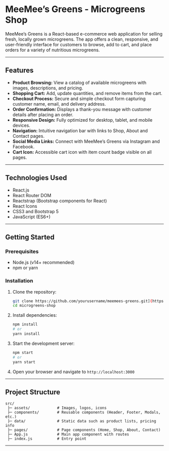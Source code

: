 
# MeeMee’s Greens - Microgreens Shop

MeeMee’s Greens is a React-based e-commerce web application for selling fresh, locally grown microgreens. The app offers a clean, responsive, and user-friendly interface for customers to browse, add to cart, and place orders for a variety of nutritious microgreens.

---

## Features

- **Product Browsing:** View a catalog of available microgreens with images, descriptions, and pricing.
- **Shopping Cart:** Add, update quantities, and remove items from the cart.
- **Checkout Process:** Secure and simple checkout form capturing customer name, email, and delivery address.
- **Order Confirmation:** Displays a thank-you message with customer details after placing an order.
- **Responsive Design:** Fully optimized for desktop, tablet, and mobile devices.
- **Navigation:** Intuitive navigation bar with links to Shop, About and Contact pages.
- **Social Media Links:** Connect with MeeMee’s Greens via Instagram and Facebook.
- **Cart Icon:** Accessible cart icon with item count badge visible on all pages.

---

## Technologies Used

- React.js
- React Router DOM
- Reactstrap (Bootstrap components for React)
- React Icons
- CSS3 and Bootstrap 5
- JavaScript (ES6+)

---

## Getting Started

### Prerequisites

- Node.js (v14+ recommended)
- npm or yarn

### Installation

1. Clone the repository:

   ```bash
   git clone https://github.com/yourusername/meemees-greens.git](https://github.com/aventurina/microgreens-shop.git
   cd microgreens-shop
   ```

2. Install dependencies:

   ```bash
   npm install
   # or
   yarn install
   ```

3. Start the development server:

   ```bash
   npm start
   # or
   yarn start
   ```

4. Open your browser and navigate to `http://localhost:3000`

---

## Project Structure

```
src/
 ├─ assets/            # Images, logos, icons
 ├─ components/        # Reusable components (Header, Footer, Modals, etc.)
 ├─ data/              # Static data such as product lists, pricing info
 ├─ pages/             # Page components (Home, Shop, About, Contact)
 ├─ App.js             # Main app component with routes
 ├─ index.js           # Entry point
```

---



